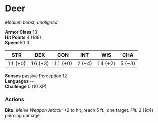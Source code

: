 # Deer 
_Medium beast, unaligned_

**Armor Class** 13    
**Hit Points** 4 (1d8)    
**Speed** 50 ft. 

| STR     | DEX     | CON     | INT     | WIS     | CHA     |
|---------|---------|---------|---------|---------|---------|
| 11 (+0) | 16 (+3) | 11 (+0) | 2 (−4)  | 14 (+2) | 5 (−3)  |    

**Senses** passive Perception 12    
**Languages** --    
**Challenge** 0 (10 XP) 

### Actions    
**Bite.** _Melee Weapon Attack:_ +2 to hit, reach 5 ft., one target. _Hit:_ 2 (1d4) piercing damage. 
